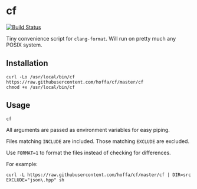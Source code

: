 # cf

[![Build Status](https://travis-ci.org/hoffa/cf.svg?branch=master)](https://travis-ci.org/hoffa/cf)

Tiny convenience script for `clang-format`. Will run on pretty much any POSIX system.

## Installation

```shell
curl -Lo /usr/local/bin/cf https://raw.githubusercontent.com/hoffa/cf/master/cf
chmod +x /usr/local/bin/cf
```

## Usage

```shell
cf
```

All arguments are passed as environment variables for easy piping.

Files matching `INCLUDE` are included. Those matching `EXCLUDE` are excluded.

Use `FORMAT=1` to format the files instead of checking for differences.

For example:

```shell
curl -L https://raw.githubusercontent.com/hoffa/cf/master/cf | DIR=src EXCLUDE="json\.hpp" sh
```
